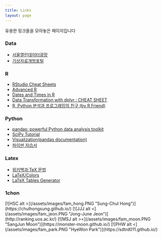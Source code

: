 ```yaml
---
title: Links
layout: page
---
```


유용한 링크들을 모아놓은 페이지입니다

<h3> Data </h3>
  <ul>
  <li> <a href = 'http://data.seoul.go.kr/' > 서울열린데이터광장</a>  </li>
  <li> <a href = 'https://data.kma.go.kr' > 기상자료개방포털</a>  </li>
  </ul>

<h3> R </h3>
  <ul>
  <li> <a href = 'https://rstudio.com/resources/cheatsheets/' > RStudio Cheat Sheets </a>  </li>
  <li> <a href = 'http://adv-r.had.co.nz/Environments.html' > Advanced R </a>  </li>
  <li> <a href = 'https://www.stat.berkeley.edu/~s133/dates.html' > Dates and Times in R </a>  </li>
  <li> <a href = '/assets/labworks/data-transformation.pdf' > Data Transformation with dplyr : CHEAT SHEET  </a>  </li>
  <li> <a href = 'https://rfriend.tistory.com/' > R, Python 분석과 프로그래밍의 친구 (by R Friend) </a>  </li>
  </ul>

<h3> Python </h3>
  <ul>
  <li> <a href = 'https://pandas.pydata.org/pandas-docs/stable/pandas.pdf' > pandas: powerful Python data analysis toolkit </a>  </li>
  <li> <a href = 'https://docs.scipy.org/doc/scipy/reference/tutorial/' > SciPy Tutorial </a>  </li>
  <li> <a href = 'https://pandas.pydata.org/pandas-docs/version/0.23/visualization.html' > Visualization(pandas documentation) </a>  </li>
  <li> <a href = 'https://docs.python.org/ko/3/tutorial/index.html' > 파이썬 자습서 </a> </li>
  
  </ul>

<h3> Latex </h3>
  <ul>
  <li> <a href = 'https://ko.wikipedia.org/wiki/%EC%9C%84%ED%82%A4%EB%B0%B1%EA%B3%BC:TeX_%EB%AC%B8%EB%B2%95'> 위키백과:TeX 문법 </a>  </li>
  <li> <a href = 'https://en.wikibooks.org/wiki/LaTeX/Colors' > LaTeX/Colors </a>  </li>
  <li> <a href = 'http://www.tablesgenerator.com/'> LaTeX Tables Generator </a>  </li>
  </ul>

<h3> 1chon </h3>
  [![HSC alt >](/assets/images/fam_hong.PNG "Sung-Chul Hong")](https://chulhongsung.github.io/)
  [![JJJ alt <](/assets/images/fam_jeon.PNG "Jong-June Jeon")](http://ranking.uos.ac.kr/)
  [![MSJ alt ><](/assets/images/fam_moon.PNG "SangJun Moon")](https://monster-moon.github.io/)
  [![PHW alt <](/assets/images/fam_park.PNG "HyeWon Park")](https://sdtrd011.github.io/)

  &nbsp;
